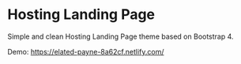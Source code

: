 # Hosting Landing Page
Simple and clean Hosting Landing Page theme based on Bootstrap 4.

Demo:  https://elated-payne-8a62cf.netlify.com/
